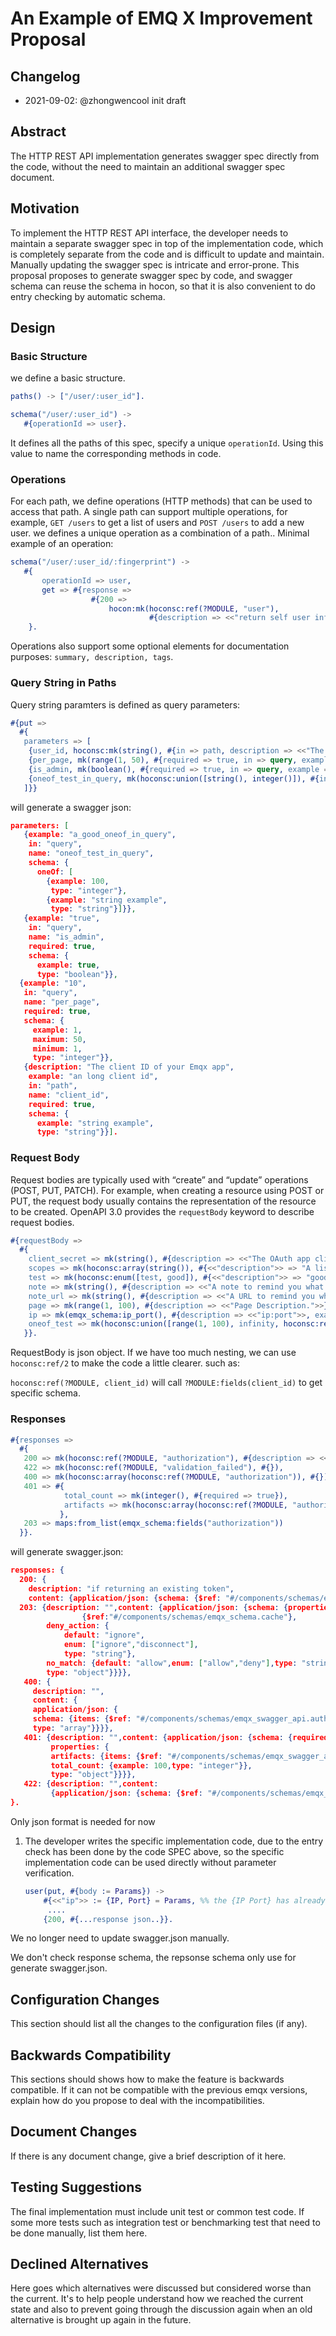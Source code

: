 # An Example of EMQ X Improvement Proposal

## Changelog

* 2021-09-02: @zhongwencool init draft

## Abstract

The HTTP REST API implementation generates swagger spec directly from the code, without the need to maintain an additional swagger spec document.

## Motivation

To implement the HTTP REST API interface, the developer needs to maintain a separate swagger spec in top of the implementation code, which is completely separate from the code and is difficult to update and maintain. Manually updating the swagger spec is intricate and error-prone. This proposal proposes to generate swagger spec by code, and swagger schema can reuse the schema in hocon, so that it is also convenient to do entry checking by automatic schema.

## Design

### Basic Structure

we define a basic structure.

```erlang
paths() -> ["/user/:user_id"].

schema("/user/:user_id") ->
   #{operationId => user}.
```

It defines all the paths of this spec, specify a unique `operationId`.  Using this value to name the corresponding methods in code.

### Operations

For each path, we define operations (HTTP methods) that can be used to access that path. A single path can support multiple operations, for example, `GET /users` to get a list of users and `POST /users` to add a new user. we defines a unique operation as a combination of a path.. Minimal example of an operation:

```erlang
schema("/user/:user_id/:fingerprint") ->
   #{
       operationId => user,
       get => #{response => 
                  #{200 => 
                      hocon:mk(hoconsc:ref(?MODULE, "user"), 
                               #{description => <<"return self user informations">>})}               
    }.
```

Operations also support some optional elements for documentation purposes: `summary, description, tags`.

### Query String in Paths

 Query string paramters is defined as query parameters:

```erlang
#{put =>
  #{
   parameters => [
    {user_id, hoconsc:mk(string(), #{in => path, description => <<"The client ID of your Emqx app">>, example => <<"an long client id">>})},                
    {per_page, mk(range(1, 50), #{required => true, in => query, example => "10"})},
    {is_admin, mk(boolean(), #{required => true, in => query, example => "true"})},  
    {oneof_test_in_query, mk(hoconsc:union([string(), integer()]), #{in => query, example => "a_good_oneof_in_query"})}
   ]}}
```

will generate a swagger json:

```json
parameters: [
   {example: "a_good_oneof_in_query",
    in: "query",
    name: "oneof_test_in_query",
    schema: {
      oneOf: [
        {example: 100,
         type: "integer"},
        {example: "string example",
         type: "string"}]}},
   {example: "true",
    in: "query",
    name: "is_admin",
    required: true,
    schema: {
      example: true,
      type: "boolean"}},
  {example: "10",
   in: "query",
   name: "per_page",
   required: true,
   schema: {
     example: 1,
     maximum: 50,
     minimum: 1,
     type: "integer"}},   
   {description: "The client ID of your Emqx app",
    example: "an long client id",
    in: "path",
    name: "client_id",
    required: true,
    schema: {
      example: "string example",
      type: "string"}}].
```

### Request Body

Request bodies are typically used with “create” and “update” operations (POST, PUT, PATCH). For example, when creating a resource using POST or PUT, the request body usually contains the representation of the resource to be created. OpenAPI 3.0 provides the `requestBody` keyword to describe request bodies.

```erlang
#{requestBody =>
  #{
    client_secret => mk(string(), #{description => <<"The OAuth app client secret for which to create the token.">>, maxLength => 40}),
    scopes => mk(hoconsc:array(string()), #{<<"description">> => "A list of scopes that this authorization is in.", example => ["public_repo", "user"], nullable => true}),
    test => mk(hoconsc:enum([test, good]), #{<<"description">> => "good", example => test}),
    note => mk(string(), #{description => <<"A note to remind you what the OAuth token is for.">>, example => <<"Update all gems">>}),
    note_url => mk(string(), #{description => <<"A URL to remind you what app the OAuth token is for.">>}),
    page => mk(range(1, 100), #{description => <<"Page Description.">>}),
    ip => mk(emqx_schema:ip_port(), #{description => <<"ip:port">>, example => "127.0.0.1:8081"}),
    oneof_test => mk(hoconsc:union([range(1, 100), infinity, hoconsc:ref(?MODULE, client_id)]), #{description => "oneof description", example => "1"})
   }}.
```

 RequestBody is json object. If we have too much nesting, we can use `hoconsc:ref/2` to make the code a little clearer. such as:

`hoconsc:ref(?MODULE, client_id)` will call `?MODULE:fields(client_id)` to get specific schema.

### Responses

```erlang
#{responses => 
  #{
   200 => mk(hoconsc:ref(?MODULE, "authorization"), #{description => <<"if returning an existing token">>}),
   422 => mk(hoconsc:ref(?MODULE, "validation_failed"), #{}),
   400 => mk(hoconsc:array(hoconsc:ref(?MODULE, "authorization")), #{}),
   401 => #{
            total_count => mk(integer(), #{required => true}),
            artifacts => mk(hoconsc:array(hoconsc:ref(?MODULE, "authorization")), #{})
           },
   203 => maps:from_list(emqx_schema:fields("authorization"))
  }}.
```

will generate swagger.json:

```json
responses: {
  200: {
    description: "if returning an existing token",
    content: {application/json: {schema: {$ref: "#/components/schemas/emqx_swagger_api.authorization"}}}},
  203: {description: "",content: {application/json: {schema: {properties: {cache:   
                {$ref:"#/components/schemas/emqx_schema.cache"},
        deny_action: {
            default: "ignore",
            enum: ["ignore","disconnect"],
            type: "string"},
        no_match: {default: "allow",enum: ["allow","deny"],type: "string"}},
        type: "object"}}}},
   400: {
     description: "",
     content: {
     application/json: {
     schema: {items: {$ref: "#/components/schemas/emqx_swagger_api.authorization"},
     type: "array"}}}},
   401: {description: "",content: {application/json: {schema: {required: ["total_count"],
         properties: {
         artifacts: {items: {$ref: "#/components/schemas/emqx_swagger_api.authorization"},type: "array"},
         total_count: {example: 100,type: "integer"}},
         type: "object"}}}},  
   422: {description: "",content: 
         {application/json: {schema: {$ref: "#/components/schemas/emqx_swagger_api.validation_failed"}}}}}
}.
```

Only json format is needed for now

1. The developer writes the specific implementation code, due to the entry check has been done by the code SPEC above, so the specific implementation code can be used directly without parameter verification.

   ```erlang
   user(put, #{body := Params}) ->
       #{<<"ip">> := {IP, Port} = Params, %% the {IP Port} has already converted by schema.
        ....
       {200, #{...response json..}}.
   
   ```

We no longer need to update swagger.json manually. 

We don't check response schema, the repsonse schema only use for generate swagger.json.

## Configuration Changes

This section should list all the changes to the configuration files (if any).

## Backwards Compatibility

This sections should shows how to make the feature is backwards compatible.
If it can not be compatible with the previous emqx versions, explain how do you
propose to deal with the incompatibilities.

## Document Changes

If there is any document change, give a brief description of it here.

## Testing Suggestions

The final implementation must include unit test or common test code. If some
more tests such as integration test or benchmarking test that need to be done
manually, list them here.

## Declined Alternatives

Here goes which alternatives were discussed but considered worse than the current.
It's to help people understand how we reached the current state and also to
prevent going through the discussion again when an old alternative is brought
up again in the future.

